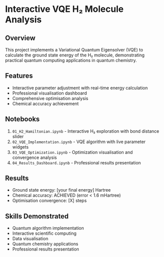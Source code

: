 # Interactive VQE H₂ Molecule Analysis

## Overview
This project implements a Variational Quantum Eigensolver (VQE) to calculate the ground state energy of the H₂ molecule, demonstrating practical quantum computing applications in quantum chemistry.

## Features
- Interactive parameter adjustment with real-time energy calculation
- Professional visualisation dashboard
- Comprehensive optimisation analysis
- Chemical accuracy achievement

## Notebooks
1. `01_H2_Hamiltonian.ipynb` - Interactive H₂ exploration with bond distance slider
2. `02_VQE_Implementation.ipynb` - VQE algorithm with live parameter widgets
3. `03_VQE_Optimization.ipynb` - Optimization visualisation and convergence analysis
4. `04_Results_Dashboard.ipynb` - Professional results presentation

## Results
- Ground state energy: [your final energy] Hartree
- Chemical accuracy: ACHIEVED (error < 1.6 mHartree)
- Optimisation convergence: [X] steps

## Skills Demonstrated
- Quantum algorithm implementation
- Interactive scientific computing
- Data visualisation
- Quantum chemistry applications
- Professional results presentation
